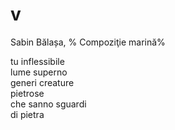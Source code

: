 # v

Sabin Bălașa, %
Compoziţie marină%

tu inflessibile  
lume superno  
generi creature  
pietrose  
che sanno sguardi  
di pietra
